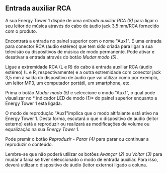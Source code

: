 ## Entrada auxiliar RCA

A sua Energy Tower 1 dispõe de uma *entrada auxiliar RCA (8)* para ligar o seu leitor de música através do cabo de áudio jack 3,5 mm/RCA fornecido com o produto.

Encontrará a entrada no painel superior com o nome "Aux1". É uma entrada para conector RCA (áudio estéreo) que tem sido criada para ligar a sua televisão ou dispositivos de música de modo permanente. Pode ativar e desativar a entrada através do botão *Mudar modo (5)*.

Ligue a extremidade RCA (L e R) do cabo à entrada auxiliar RCA (áudio estéreo) (L e R, respectivamente) e a outra extremidade com conector jack 3,5 mm à saída do dispositivo de áudio que vai utilizar como por exemplo, um leitor MP3, um computador portátil, um smartphone, etc. 

Prima o botão *Mudar modo (5)* e seleccione o modo "Aux1", o qual pode visualizar no * indicador LED de modo (1)* do painel superior enquanto a Energy Tower 1 está ligada.

O modo de reprodução "Aux1"implica que o modo altifalante está ativo na Energy Tower 1. Desta forma, escutará o que o dispositivo de áudio (leitor externo) está a reproduzir ou realizará as modificações de volume ou equalização na sua *Energy Tower 1*.

Pode premir o botão *Reproduzir - Parar (4)* para parar ou continuar a reproduzir o conteúdo.

Lembre-se que não poderá utilizar os botões *Avançar (2)* ou *Voltar (3)* para mudar a faixa se tiver seleccionado o modo de entrada auxiliar. Para isso, deverá utilizar o dispositivo de áudio (leitor externo) ligado a coluna.


